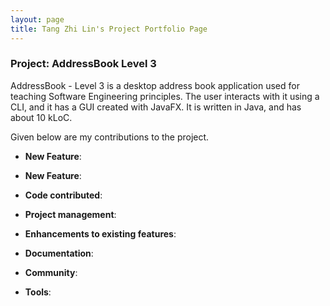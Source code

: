 ```yaml
---
layout: page
title: Tang Zhi Lin's Project Portfolio Page
---
```


### Project: AddressBook Level 3

AddressBook - Level 3 is a desktop address book application used for teaching Software Engineering principles. The user interacts with it using a CLI, and it has a GUI created with JavaFX. It is written in Java, and has about 10 kLoC.

Given below are my contributions to the project.

* **New Feature**: 

* **New Feature**: 

* **Code contributed**:

* **Project management**:

* **Enhancements to existing features**:

* **Documentation**:

* **Community**:

* **Tools**:
